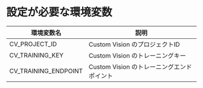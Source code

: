 # 設定が必要な環境変数

|環境変数名             |説明|
|-----------------------|---|
|CV_PROJECT_ID          |Custom Vision のプロジェクトID|
|CV_TRAINING_KEY        |Custom Vision のトレーニングキー|
|CV_TRAINING_ENDPOINT   |Custom Vision のトレーニングエンドポイント|
